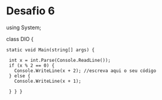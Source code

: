 # Desafio 6

using System; 

class DIO {

    static void Main(string[] args) { 

     int x = int.Parse(Console.ReadLine());
     if (x % 2 == 0) { 
       Console.WriteLine(x + 2); //escreva aqui o seu código 
     } else { 
       Console.WriteLine(x + 1); 
       
     } } }